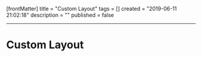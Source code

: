 [frontMatter]
title = "Custom Layout"
tags = []
created = "2019-06-11 21:02:18"
description = ""
published = false

---

# Custom Layout